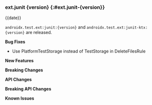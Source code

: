 ### ext.junit {version} {:#ext.junit-{version}}

{{date}}

`androidx.test.ext:junit:{version}` and `androidx.test.ext:junit-ktx:{version}` are released.

**Bug Fixes**

* Use PlatformTestStorage instead of TestStorage in DeleteFilesRule 

**New Features**

**Breaking Changes**

**API Changes**

**Breaking API Changes**

**Known Issues**
